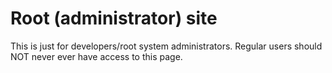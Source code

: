 # Root (administrator) site

This is just for developers/root system administrators. Regular users should NOT never ever have access to this page.
